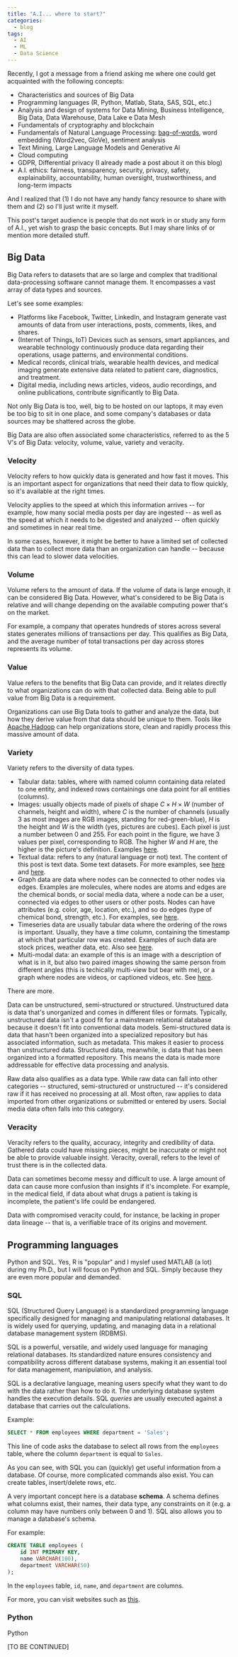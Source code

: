 ```yaml
---
title: "A.I... where to start?"
categories:
  - blog
tags:
  - AI
  - ML
  - Data Science
---
```


<!-- {%- include mathjax.html -%} -->

Recently, I got a message from a friend asking me where one could get acquainted with the following concepts:

- Characteristics and sources of Big Data
- Programming languages (R, Python, Matlab, Stata, SAS, SQL, etc.)
- Analysis and design of systems for Data Mining, Business Intelligence, Big Data, Data
  Warehouse, Data Lake e Data Mesh
- Fundamentals of cryptography and blockchain
- Fundamentals of Natural Language Processing: [bag-of-words](https://ataspinar.com/2016/01/21/sentiment-analysis-with-bag-of-words/#:~:text=In%20this%20bag%2Dof%2Dwords,will%20be%20classified%20as%20positive), word embedding
  (Word2vec, GloVe), sentiment analysis
- Text Mining, Large Language Models and Generative Al
- Cloud computing
- GDPR, Differential privacy (I already made a post about it on this blog)
- A.I. ethics: fairness, transparency, security, privacy, safety, explainability, accountability, human oversight, trustworthiness, and long-term impacts

And I realized that (1) I do not have any handy fancy resource to share with them and (2) so I'll just write it myself.

This post's target audience is people that do not work in or study any form of A.I., yet wish to grasp the basic concepts. But I may share links of or mention more detailed stuff.

## Big Data

Big Data refers to datasets that are so large and complex that traditional data-processing software cannot manage them. It encompasses a vast array of data types and sources.

Let's see some examples:

- Platforms like Facebook, Twitter, LinkedIn, and Instagram generate vast amounts of data from user interactions, posts, comments, likes, and shares.
- (Internet of Things, IoT) Devices such as sensors, smart appliances, and wearable technology continuously produce data regarding their operations, usage patterns, and environmental conditions.
- Medical records, clinical trials, wearable health devices, and medical imaging generate extensive data related to patient care, diagnostics, and treatment.
- Digital media, including news articles, videos, audio recordings, and online publications, contribute significantly to Big Data.

Not only Big Data is too, well, big to be hosted on our laptops, it may even be too big to sit in one place, and some company's databases or data sources may be shattered across the globe.

Big Data are also often associated some characteristics, referred to as the 5 V's of Big Data: velocity, volume, value, variety and veracity.

### Velocity

Velocity refers to how quickly data is generated and how fast it moves. This is an important aspect for organizations that need their data to flow quickly, so it's available at the right times.

Velocity applies to the speed at which this information arrives -- for example, how many social media posts per day are ingested -- as well as the speed at which it needs to be digested and analyzed -- often quickly and sometimes in near real time.

In some cases, however, it might be better to have a limited set of collected data than to collect more data than an organization can handle -- because this can lead to slower data velocities.

### Volume

Volume refers to the amount of data. If the volume of data is large enough, it can be considered Big Data. However, what's considered to be Big Data is relative and will change depending on the available computing power that's on the market.

For example, a company that operates hundreds of stores across several states generates millions of transactions per day. This qualifies as Big Data, and the average number of total transactions per day across stores represents its volume.

### Value

Value refers to the benefits that Big Data can provide, and it relates directly to what organizations can do with that collected data. Being able to pull value from Big Data is a requirement.

Organizations can use Big Data tools to gather and analyze the data, but how they derive value from that data should be unique to them. Tools like [Apache Hadoop](https://hadoop.apache.org) can help organizations store, clean and rapidly process this massive amount of data.

### Variety

Variety refers to the diversity of data types.

- Tabular data: tables, where with named column containing data related to one entity, and indexed rows containings one data point for all entities (columns).
- Images: usually objects made of pixels of shape $C \times H \times W$ (number of channels, height and width), where $C$ is the number of channels (usually 3 as most images are RGB images, standing for red-green-blue), $H$ is the height and $W$ is the width (yes, pictures are cubes). Each pixel is just a number between $0$ and $255$. For each point in the figure, we have $3$ values per pixel, corresponding to RGB. The higher $W$ and $H$ are, the higher is the picture's definition. Examples [here](https://pytorch.org/vision/main/datasets.html).
- Textual data: refers to any (natural language or not) text. The content of this post is text data. Some text datasets. For more examples, see [here](https://ics.uci.edu/~smyth/courses/cs175/text_data_sets.html) and [here](https://github.com/pytorch/text).
- Graph data are data where nodes can be connected to other nodes via edges. Examples are molecules, where nodes are atoms and edges are the chemical bonds, or social media data, where a node can be a user, connected via edges to other users or other posts. Nodes can have attributes (e.g. color, age, location, etc.), and so do edges (type of chemical bond, strength, etc.). For examples, see [here](https://pytorch-geometric.readthedocs.io/en/latest/modules/datasets.html).
- Timeseries data are usually tabular data where the ordering of the rows is important. Usually, they have a _time_ column, containing the timestamp at which that particular row was created. Examples of such data are stock prices, weather data, etc. Also see [here](https://hackernoon.com/10-best-datasets-for-time-series-analysis).
- Multi-modal data: an example of this is an image with a description of what is in it, but also two paired images showing the same person from different angles (this is techically multi-view but bear with me), or a graph where nodes are videos, or captioned videos, etc. See [here](https://github.com/xiaobai1217/Awesome-Video-Datasets).

There are more.

Data can be unstructured, semi-structured or structured. Unstructured data is data that's unorganized and comes in different files or formats. Typically, unstructured data isn't a good fit for a mainstream relational database because it doesn't fit into conventional data models. Semi-structured data is data that hasn't been organized into a specialized repository but has associated information, such as metadata. This makes it easier to process than unstructured data. Structured data, meanwhile, is data that has been organized into a formatted repository. This means the data is made more addressable for effective data processing and analysis.

Raw data also qualifies as a data type. While raw data can fall into other categories -- structured, semi-structured or unstructured -- it's considered raw if it has received no processing at all. Most often, raw applies to data imported from other organizations or submitted or entered by users. Social media data often falls into this category.

### Veracity

Veracity refers to the quality, accuracy, integrity and credibility of data. Gathered data could have missing pieces, might be inaccurate or might not be able to provide valuable insight. Veracity, overall, refers to the level of trust there is in the collected data.

Data can sometimes become messy and difficult to use. A large amount of data can cause more confusion than insights if it's incomplete. For example, in the medical field, if data about what drugs a patient is taking is incomplete, the patient's life could be endangered.

Data with compromised veracity could, for instance, be lacking in proper data lineage -- that is, a verifiable trace of its origins and movement.

## Programming languages

Python and SQL. Yes, R is "popular" and I myslef used MATLAB (a lot) during my Ph.D., but I will focus on Python and SQL. Simply because they are even more popular and demanded.

### SQL

SQL (Structured Query Language) is a standardized programming language specifically designed for managing and manipulating relational databases. It is widely used for querying, updating, and managing data in a relational database management system (RDBMS).

SQL is a powerful, versatile, and widely used language for managing relational databases. Its standardized nature ensures consistency and compatibility across different database systems, making it an essential tool for data management, manipulation, and analysis.

SQL is a declarative language, meaning users specify what they want to do with the data rather than how to do it. The underlying database system handles the execution details. SQL _queries_ are usually executed against a database that carries out the calculations.

Example:

```SQL
SELECT * FROM employees WHERE department = 'Sales';
```

This line of code asks the database to select all rows from the `employees` table, where the column `department` is equal to `Sales`.

As you can see, with SQL you can (quickly) get useful information from a database. Of course, more complicated commands also exist. You can create tables, insert/delete rows, etc.

A very important concept here is a database **schema**. A schema defines what columns exist, their names, their data type, any constraints on it (e.g. a column may have numbers only between 0 and 1). SQL also allows you to manage a database's schema.

For example:

```sql
CREATE TABLE employees (
    id INT PRIMARY KEY,
    name VARCHAR(100),
    department VARCHAR(50)
);
```

In the `employees` table, `id`, `name`, and `department` are columns.

For more, you can visit websites such as [this](https://www.w3schools.com/sql/).

### Python

Python

[TO BE CONTINUED]
